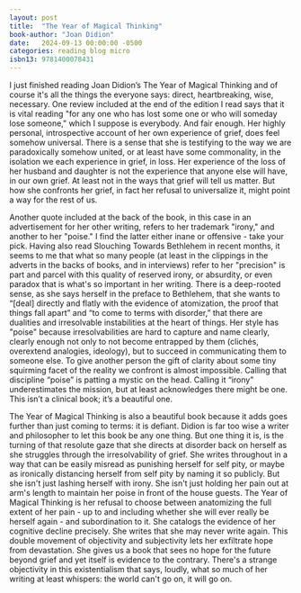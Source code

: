 ```yaml
---
layout: post
title:  "The Year of Magical Thinking"
book-author: "Joan Didion"
date:   2024-09-13 00:00:00 -0500
categories: reading blog micro
isbn13: 9781400078431
---
```



I just finished reading Joan Didion’s The Year of Magical Thinking and of course it's all the things the everyone says: direct, heartbreaking, wise, necessary. One review included at the end of the edition I read says that it is vital reading "for any one who has lost some one or who will someday lose someone," which I suppose is everybody. And fair enough. Her highly personal, introspective account of her own experience of grief, does feel somehow universal. There is a sense that she is testifying to the way we are paradoxically somehow united, or at least have some commonality, in the isolation we each experience in grief, in loss. Her experience of the loss of her husband and daughter is not the experience that anyone else will have, in our own grief. At least not in the ways that grief will tell us matter. But how she confronts her grief, in fact her refusal to universalize it, might point a way for the rest of us.

Another quote included at the back of the book, in this case in an advertisement for her other writing, refers to her trademark "irony," and another to her "poise." I find the latter either inane or offensive - take your pick. Having also read Slouching Towards Bethlehem in recent months, it seems to me that what so many people (at least in the clippings in the adverts in the backs of books, and in interviews) refer to her "precision" is part and parcel with this quality of reserved irony, or absurdity, or even paradox that is what's so important in her writing. There is a deep-rooted sense, as she says herself in the preface to Bethlehem, that she wants to “[deal] directly and flatly with the evidence of atomization, the proof that things fall apart” and “to come to terms with disorder,” that there are dualities and irresolvable instabilities at the heart of things. Her style has "poise" because irresolvabilities are hard to capture and name clearly, clearly enough not only to not become entrapped by them (clichés, overextend analogies, ideology), but to succeed in communicating them to someone else. To give another person the gift of clarity about some tiny squirming facet of the reality we confront is almost impossible. Calling that discipline “poise” is patting a mystic on the head. Calling it “irony” underestimates the mission, but at least acknowledges there might be one. This isn’t a clinical book; it’s a beautiful one.

The Year of Magical Thinking is also a beautiful book because it adds goes further than just coming to terms: it is defiant. Didion is far too wise a writer and philosopher to let this book be any one thing. But one thing it is, is the turning of that resolute gaze that she directs at disorder back on herself as she struggles through the irresolvability of grief. She writes throughout in a way that can be easily misread as punishing herself for self pity, or maybe as ironically distancing herself from self pity by naming it so publicly. But she isn't just lashing herself with irony. She isn't just holding her pain out at arm's length to maintain her poise in front of the house guests. The Year of Magical Thinking is her refusal to choose between anatomizing the full extent of her pain - up to and including whether she will ever really be herself again - and subordination to it. She catalogs the evidence of her cognitive decline precisely. She writes that she may never write again. This double movement of objectivity and subjectivity lets her exfiltrate hope from devastation. She gives us a book that sees no hope for the future beyond grief and yet itself is evidence to the contrary. There's a strange objectivity in this existentialism that says, loudly, what so much of her writing at least whispers: the world can't go on, it will go on.
